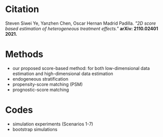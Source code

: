 # Citation
Steven Siwei Ye, Yanzhen Chen, Oscar Hernan Madrid Padilla. *"2D score based estimation of heterogeneous treatment effects."* **arXiv: 2110.02401 2021.**

# Methods
*  our proposed score-based method: for both low-dimensional data estimation and high-dimensional data estimation
*  endogeneous stratification
*  propensity-score matching (PSM)
*  prognostic-score matching

# Codes
*  simulation experiments (Scenarios 1-7)
*  bootstrap simulations
